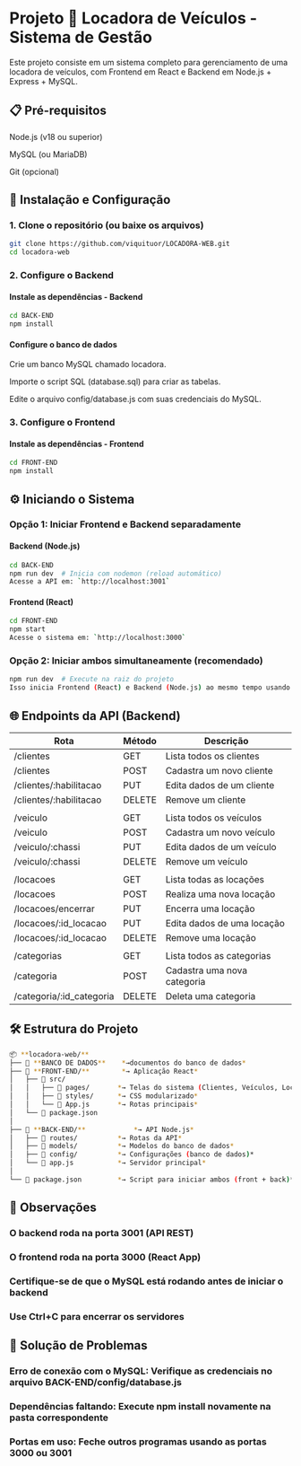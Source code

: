 # Projeto 📝 Locadora de Veículos - Sistema de Gestão

Este projeto consiste em um sistema completo para gerenciamento de uma locadora de veículos, com Frontend em React e Backend em Node.js + Express + MySQL.

## 📋 Pré-requisitos

Node.js (v18 ou superior)

MySQL (ou MariaDB)

Git (opcional)

## 🚀 Instalação e Configuração

### 1. Clone o repositório (ou baixe os arquivos)

```bash
git clone https://github.com/viquituor/LOCADORA-WEB.git
cd locadora-web
```

### 2. Configure o Backend

#### Instale as dependências - Backend

```bash
cd BACK-END
npm install
```

#### Configure o banco de dados

Crie um banco MySQL chamado locadora.

Importe o script SQL (database.sql) para criar as tabelas.

Edite o arquivo config/database.js com suas credenciais do MySQL.

### 3. Configure o Frontend

#### Instale as dependências - Frontend

```bash
cd FRONT-END
npm install
```

## ⚙️ Iniciando o Sistema

### Opção 1: Iniciar Frontend e Backend separadamente

#### Backend (Node.js)

```bash
cd BACK-END
npm run dev  # Inicia com nodemon (reload automático)
Acesse a API em: `http://localhost:3001`
```

#### Frontend (React)

```bash
cd FRONT-END
npm start
Acesse o sistema em: `http://localhost:3000`
```

### Opção 2: Iniciar ambos simultaneamente (recomendado)

```bash
npm run dev  # Execute na raiz do projeto
Isso inicia Frontend (React) e Backend (Node.js) ao mesmo tempo usando concurrently.

```

## 🌐 Endpoints da API (Backend)

|Rota | Método | Descrição|
|-----|--------|----------|
|/clientes | GET | Lista todos os clientes |
|/clientes | POST | Cadastra um novo cliente |
|/clientes/:habilitacao | PUT | Edita dados de um cliente |
|/clientes/:habilitacao | DELETE | Remove um cliente |
||||
|/veiculo | GET | Lista todos os veículos |
|/veiculo | POST | Cadastra um novo veículo |
|/veiculo/:chassi | PUT | Edita dados de um veículo |
|/veiculo/:chassi | DELETE | Remove um veículo |
||||
|/locacoes | GET | Lista todas as locações |
|/locacoes | POST | Realiza uma nova locação |
|/locacoes/encerrar | PUT | Encerra uma locação |
|/locacoes/:id_locacao | PUT | Edita dados de uma locação |
|/locacoes/:id_locacao | DELETE | Remove uma locação |
||||
|/categorias | GET | Lista todos as categorias |
|/categoria | POST| Cadastra uma nova categoria |
|/categoria/:id_categoria | DELETE | Deleta uma categoria |

## 🛠 Estrutura do Projeto

```bash
📦 **locadora-web/**
├── 📂 **BANCO DE DADOS**    *→documentos do banco de dados*
├── 📂 **FRONT-END/**        *→ Aplicação React*
│   ├── 📂 src/
│   │   ├── 📂 pages/       *→ Telas do sistema (Clientes, Veículos, Locações)*
│   │   ├── 📂 styles/      *→ CSS modularizado*
│   │   └── 📄 App.js       *→ Rotas principais*
│   └── 📄 package.json
│
├── 📂 **BACK-END/**            *→ API Node.js*
│   ├── 📂 routes/          *→ Rotas da API*
│   ├── 📂 models/          *→ Modelos do banco de dados*
│   ├── 📂 config/          *→ Configurações (banco de dados)*
│   └── 📄 app.js           *→ Servidor principal*
│
└── 📄 package.json         *→ Script para iniciar ambos (front + back)*
```

## 📌 Observações

### O backend roda na porta 3001 (API REST)

### O frontend roda na porta 3000 (React App)

### Certifique-se de que o MySQL está rodando antes de iniciar o backend

### Use Ctrl+C para encerrar os servidores

## 🔧 Solução de Problemas

### Erro de conexão com o MySQL: Verifique as credenciais no arquivo BACK-END/config/database.js

### Dependências faltando: Execute npm install novamente na pasta correspondente

### Portas em uso: Feche outros programas usando as portas 3000 ou 3001
